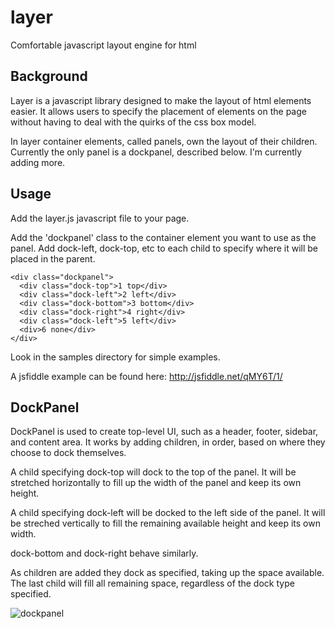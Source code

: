 layer
=====

Comfortable javascript layout engine for html

Background
-----
Layer is a javascript library designed to make the layout of html elements easier. It allows users to specify the placement of elements on the page without having to deal with the quirks of the css box model.

In layer container elements, called panels, own the layout of their children. Currently the only panel is a dockpanel, described below. I'm currently adding more.

Usage
----
Add the layer.js javascript file to your page. 

Add the 'dockpanel' class to the container element you want to use as the panel. Add dock-left, dock-top, etc to each child to specify where it will be placed in the parent.

    <div class="dockpanel">
      <div class="dock-top">1 top</div>
      <div class="dock-left">2 left</div>
      <div class="dock-bottom">3 bottom</div>
      <div class="dock-right">4 right</div>
      <div class="dock-left">5 left</div>
      <div>6 none</div>
    </div>

Look in the samples directory for simple examples.

A jsfiddle example can be found here: http://jsfiddle.net/qMY6T/1/


DockPanel
---
DockPanel is used to create top-level UI, such as a header, footer, sidebar, and content area. It works by adding children, in order, based on where they choose to dock themselves. 

A child specifying dock-top will dock to the top of the panel. It will be stretched horizontally to fill up the width of the panel and keep its own height. 

A child specifying dock-left will be docked to the left side of the panel. It will be streched vertically to fill the remaining available height and keep its own width.

dock-bottom and dock-right behave similarly.

As children are added they dock as specified, taking up the space available. The last child will fill all remaining space, regardless of the dock type specified.

![dockpanel](https://raw.github.com/cdussud/layer/master/docs/dockpanel.png "DockPanel")

